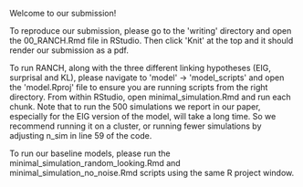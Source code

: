 Welcome to our submission!

To reproduce our submission, please go to the 'writing' directory and open the 00_RANCH.Rmd file in RStudio. Then click 'Knit' at the top and it should render our submission as a pdf.

To run RANCH, along with the three different linking hypotheses (EIG, surprisal and KL),
please navigate to 'model' -> 'model_scripts' and open the 'model.Rproj' file to ensure you are running scripts from the right directory. From within RStudio, open minimal_simulation.Rmd and run each chunk. Note that to run the 500 simulations we report in our paper, especially for the EIG version of the model, will take a long time. So we recommend running it on a cluster, or running fewer simulations by adjusting n_sim in line 59 of the code.

To run our baseline models, please run the minimal_simulation_random_looking.Rmd and minimal_simulation_no_noise.Rmd scripts using the same R project window.
